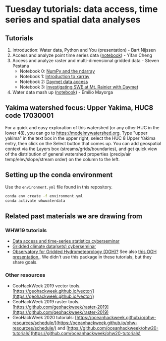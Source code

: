 # Tuesday tutorials: data access, time series and spatial data analyses

## Tutorials

1. Introduction: Water data, Python and You (presentation) - Bart Nijssen
2. Access and analyze point time series data ([notebook](point_data_tutorial.ipynb)) - Yifan Cheng
3. Access and analyze raster and multi-dimensional gridded data - Steven Pestana
    - Notebook 0: [NumPy and the ndarray](gridded_data_tutorial_0.ipynb)
    - Notebook 1: [Introduction to xarray](gridded_data_tutorial_1.ipynb)
    - Notebook 2: [Daymet data access](gridded_data_tutorial_2.ipynb)
    - Notebook 3: [Investigating SWE at Mt. Rainier with Daymet](gridded_data_tutorial_3.ipynb)
4. Water data mash up ([notebook](mashup_waterbudget.ipynb)) - Emilio Mayorga


## Yakima watershed focus: Upper Yakima, HUC8 code 17030001

For a quick and easy exploration of this watershed (or any other HUC in the lower 48), you can go to https://modelmywatershed.org. Type "upper yakima" in the text box in the upper right, select the HUC 8 Upper Yakima entry, then click on the Select button that comes up. You can add geospatial context via the Layers box (streams/grids/boundaries), and get quick view of the distribution of general watershed properties (precip/air temp/elev/slope/stream order) on the column to the left.


## Setting up the conda environment

Use the `environment.yml` file found in this repository.

```bash
conda env create -f environment.yml
conda activate whwwaterdata
```


## Related past materials we are drawing from

### WHW19 tutorials
- [Data access and time-series statistics cyberseminar](https://github.com/waterhackweek/tsdata_access)
- [Gridded climate data(sets) cyberseminar](https://github.com/waterhackweek/gridded_data)
- [Observatory for Gridded Hydrometeorology (OGH)?](https://github.com/waterhackweek/OGH_group_tutorial) See also [this OGH presentation.](https://github.com/Freshwater-Initiative/OGH_group_tutorial/blob/master/intro_to_ogh.pdf). We didn't use this package in these tutorials, but they share goals.

### Other resources
- GeoHackWeek 2019 vector tools. [https://geohackweek.github.io/vector/](https://geohackweek.github.io/vector/)
- GeoHackWeek 2019 raster tools. [https://github.com/geohackweek/raster-2019](https://github.com/geohackweek/raster-2019)
- GeoHackWeek 2020 tutorials: [https://oceanhackweek.github.io/ohw-resources/schedule/](https://oceanhackweek.github.io/ohw-resources/schedule/) and [https://github.com/oceanhackweek/ohw20-tutorials](https://github.com/oceanhackweek/ohw20-tutorials)
